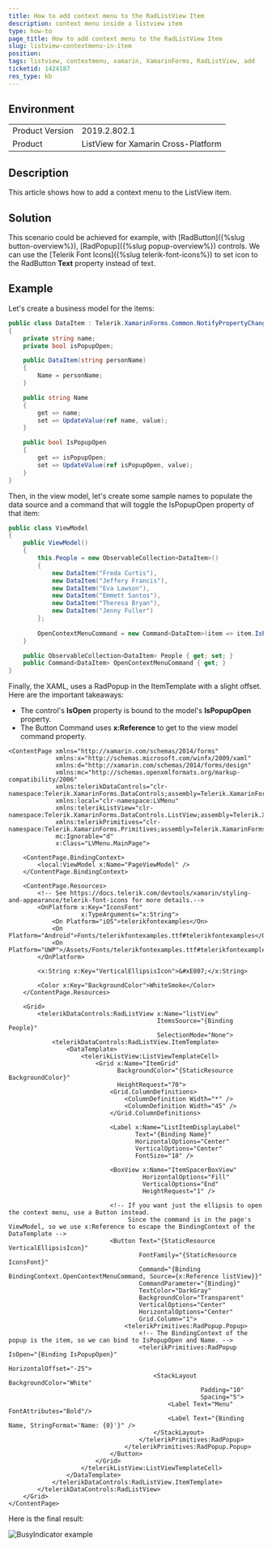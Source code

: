 ```yaml
---
title: How to add context menu to the RadListView Item
description: context menu inside a listview item
type: how-to
page_title: How to add context menu to the RadListView Item
slug: listview-contextmenu-in-item
position: 
tags: listview, contextmenu, xamarin, XamarinForms, RadListView, add
ticketid: 1424187
res_type: kb
---
```


## Environment
<table>
    <tbody>
	    <tr>
	    	<td>Product Version</td>
	    	<td>2019.2.802.1</td>
	    </tr>
	    <tr>
	    	<td>Product</td>
	    	<td>ListView for Xamarin Cross-Platform</td>
	    </tr>
    </tbody>
</table>


## Description

This article shows how to add a context menu to the ListView item.

## Solution

This scenario could be achieved for example, with [RadButton]({%slug button-overview%}), [RadPopup]({%slug popup-overview%}) controls. We can use the [Telerik Font Icons]({%slug telerik-font-icons%}) to set icon to the RadButton **Text** property instead of text.

## Example

Let's create a business model for the items:

```C#
public class DataItem : Telerik.XamarinForms.Common.NotifyPropertyChangedBase
{
    private string name;
    private bool isPopupOpen;

    public DataItem(string personName)
    {
        Name = personName;
    }

    public string Name
    {
        get => name;
        set => UpdateValue(ref name, value);
    }

    public bool IsPopupOpen
    {
        get => isPopupOpen;
        set => UpdateValue(ref isPopupOpen, value);
    }
}
```

Then, in the view model, let's create some sample names to populate the data source and a command that will toggle the IsPopupOpen property of that item:

```C#
public class ViewModel
{
    public ViewModel()
    {
        this.People = new ObservableCollection<DataItem>()
        {
            new DataItem("Freda Curtis"),
            new DataItem("Jeffery Francis"),
            new DataItem("Eva Lawson"),
            new DataItem("Emmett Santos"),
            new DataItem("Theresa Bryan"),
            new DataItem("Jenny Fuller")
        };
            
        OpenContextMenuCommand = new Command<DataItem>(item => item.IsPopupOpen = !item.IsPopupOpen);
    }

    public ObservableCollection<DataItem> People { get; set; }
    public Command<DataItem> OpenContextMenuCommand { get; }
}
```

Finally, the XAML, uses a RadPopup in the ItemTemplate with a slight offset. Here are the important takeaways:

- The control's **IsOpen** property is bound to the model's **IsPopupOpen** property.
- The Button Command uses **x:Reference** to get to the view model command property.

```XAML
<ContentPage xmlns="http://xamarin.com/schemas/2014/forms"
             xmlns:x="http://schemas.microsoft.com/winfx/2009/xaml"
             xmlns:d="http://xamarin.com/schemas/2014/forms/design"
             xmlns:mc="http://schemas.openxmlformats.org/markup-compatibility/2006"
             xmlns:telerikDataControls="clr-namespace:Telerik.XamarinForms.DataControls;assembly=Telerik.XamarinForms.DataControls"
             xmlns:local="clr-namespace:LVMenu"
             xmlns:telerikListView="clr-namespace:Telerik.XamarinForms.DataControls.ListView;assembly=Telerik.XamarinForms.DataControls"
             xmlns:telerikPrimitives="clr-namespace:Telerik.XamarinForms.Primitives;assembly=Telerik.XamarinForms.Primitives"
             mc:Ignorable="d"
             x:Class="LVMenu.MainPage">

    <ContentPage.BindingContext>
        <local:ViewModel x:Name="PageViewModel" />
    </ContentPage.BindingContext>

    <ContentPage.Resources>
        <!-- See https://docs.telerik.com/devtools/xamarin/styling-and-appearance/telerik-font-icons for more details.-->
        <OnPlatform x:Key="IconsFont" 
                    x:TypeArguments="x:String">
            <On Platform="iOS">telerikfontexamples</On>
            <On Platform="Android">Fonts/telerikfontexamples.ttf#telerikfontexamples</On>
            <On Platform="UWP">/Assets/Fonts/telerikfontexamples.ttf#telerikfontexamples</On>
        </OnPlatform>

        <x:String x:Key="VerticalEllipsisIcon">&#xE807;</x:String>

        <Color x:Key="BackgroundColor">WhiteSmoke</Color>
    </ContentPage.Resources>

    <Grid>
        <telerikDataControls:RadListView x:Name="listView"
                                         ItemsSource="{Binding People}"
                                         SelectionMode="None">
            <telerikDataControls:RadListView.ItemTemplate>
                <DataTemplate>
                    <telerikListView:ListViewTemplateCell>
                        <Grid x:Name="ItemGrid"
                              BackgroundColor="{StaticResource BackgroundColor}"
                              HeightRequest="70">
                            <Grid.ColumnDefinitions>
                                <ColumnDefinition Width="*" />
                                <ColumnDefinition Width="45" />
                            </Grid.ColumnDefinitions>

                            <Label x:Name="ListItemDisplayLabel"
                                   Text="{Binding Name}"
                                   HorizontalOptions="Center"
                                   VerticalOptions="Center"
                                   FontSize="18" />

                            <BoxView x:Name="ItemSpacerBoxView"
                                     HorizontalOptions="Fill"
                                     VerticalOptions="End"
                                     HeightRequest="1" />

                            <!-- If you want just the ellipsis to open the context menu, use a Button instead. 
                                 Since the command is in the page's ViewModel, so we use x:Reference to escape the BindingContext of the DataTemplate -->
                            <Button Text="{StaticResource VerticalEllipsisIcon}"
                                    FontFamily="{StaticResource IconsFont}"
                                    Command="{Binding BindingContext.OpenContextMenuCommand, Source={x:Reference listView}}"
                                    CommandParameter="{Binding}"
                                    TextColor="DarkGray"
                                    BackgroundColor="Transparent"
                                    VerticalOptions="Center"
                                    HorizontalOptions="Center"
                                    Grid.Column="1">
                                <telerikPrimitives:RadPopup.Popup>
                                    <!-- The BindingContext of the popup is the item, so we can bind to IsPopupOpen and Name. -->
                                    <telerikPrimitives:RadPopup IsOpen="{Binding IsPopupOpen}"
                                                                HorizontalOffset="-25">
                                        <StackLayout BackgroundColor="White"
                                                     Padding="10"
                                                     Spacing="5">
                                            <Label Text="Menu" FontAttributes="Bold"/>
                                            <Label Text="{Binding Name, StringFormat='Name: {0}'}" />
                                        </StackLayout>
                                    </telerikPrimitives:RadPopup>
                                </telerikPrimitives:RadPopup.Popup>
                            </Button>
                        </Grid>
                    </telerikListView:ListViewTemplateCell>
                </DataTemplate>
            </telerikDataControls:RadListView.ItemTemplate>
        </telerikDataControls:RadListView>
    </Grid>
</ContentPage>
```

Here is the final result:

![BusyIndicator example](images/listview-contextmenu-item.png)
